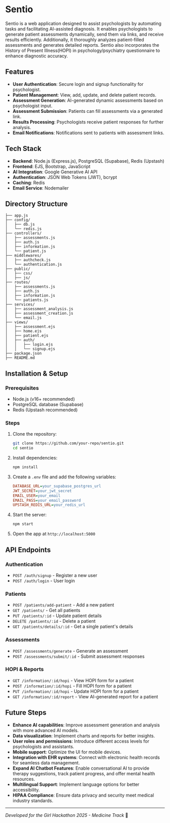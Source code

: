 # Sentio

Sentio is a web application designed to assist psychologists by automating tasks and facilitating AI-assisted diagnosis. It enables psychologists to generate patient assessments dynamically, send them via links, and receive results efficiently. Additionally, it thoroughly analyzes patient-filled assessments and generates detailed reports. Sentio also incorporates the History of Present Illness(HOPI) in psychology/psychiatry questionnaire to enhance diagnostic accuracy.

## Features

- **User Authentication**: Secure login and signup functionality for psychologist.
- **Patient Management**: View, add, update, and delete patient records.
- **Assessment Generation**: AI-generated dynamic assessments based on psychologist input.
- **Assessment Submission**: Patients can fill assessments via a generated link.
- **Results Processing**: Psychologists receive patient responses for further analysis.
- **Email Notifications**: Notifications sent to patients with assessment links.

## Tech Stack

- **Backend**: Node.js (Express.js), PostgreSQL (Supabase), Redis (Upstash)
- **Frontend**: EJS, Bootstrap, JavaScript
- **AI Integration**: Google Generative AI API
- **Authentication**: JSON Web Tokens (JWT), bcrypt
- **Caching**: Redis
- **Email Service**: Nodemailer

## Directory Structure

```
├── app.js
├── config/
│   ├── db.js
│   └── redis.js
├── controllers/
│   ├── assessments.js
│   ├── auth.js
│   ├── information.js
│   └── patient.js
├── middlewares/
│   ├── authcheck.js
│   └── authentication.js
├── public/
│   ├── css/
│   ├── js/
├── routes/
│   ├── assessments.js
│   ├── auth.js
│   ├── information.js
│   └── patients.js
├── services/
│   ├── assessment_analysis.js
│   ├── assessment_creation.js
│   └── email.js
├── views/
│   ├── assessment.ejs
│   ├── home.ejs
│   ├── patient.ejs
│   ├── auth/
│   │   ├── login.ejs
│   │   └── signup.ejs
├── package.json
├── README.md
```

## Installation & Setup

### Prerequisites
- Node.js (v16+ recommended)
- PostgreSQL database (Supabase)
- Redis (Upstash recommended)

### Steps
1. Clone the repository:
   ```sh
   git clone https://github.com/your-repo/sentio.git
   cd sentio
   ```
2. Install dependencies:
   ```sh
   npm install
   ```
3. Create a `.env` file and add the following variables:
   ```ini
   DATABASE_URL=your_supabase_postgres_url
   JWT_SECRET=your_jwt_secret
   EMAIL_USER=your_email
   EMAIL_PASS=your_email_password
   UPSTASH_REDIS_URL=your_redis_url
   ```
4. Start the server:
   ```sh
   npm start
   ```
5. Open the app at `http://localhost:5000`

## API Endpoints

### Authentication
- `POST /auth/signup` - Register a new user
- `POST /auth/login` - User login

### Patients
- `POST /patients/add-patient` - Add a new patient
- `GET /patients/` - Get all patients
- `PUT /patients/:id` - Update patient details
- `DELETE /patients/:id` - Delete a patient
- `GET /patients/details/:id` - Get a single patient's details

### Assessments
- `POST /assessments/generate` - Generate an assessment
- `POST /assessments/submit/:id` - Submit assessment responses

### HOPI & Reports
- `GET /information/:id/hopi` - View HOPI form for a patient
- `POST /information/:id/hopi` - Fill HOPI form for a patient
- `PUT /information/:id/hopi` - Update HOPI form for a patient
- `GET /information/:id/report` - View AI-generated report for a patient

## Future Steps

- **Enhance AI capabilities**: Improve assessment generation and analysis with more advanced AI models.
- **Data visualization**: Implement charts and reports for better insights.
- **User roles and permissions**: Introduce different access levels for psychologists and assistants.
- **Mobile support**: Optimize the UI for mobile devices.
- **Integration with EHR systems**: Connect with electronic health records for seamless data management.
- **Expand AI Chatbot Features**: Enable conversational AI to provide therapy suggestions, track patient progress, and offer mental health resources.
- **Multilingual Support**: Implement language options for better accessibility.
- **HIPAA Compliance**: Ensure data privacy and security meet medical industry standards.


---

_Developed for the Girl Hackathon 2025 - Medicine Track_ 🚀
